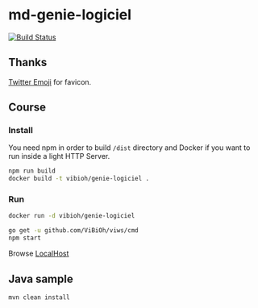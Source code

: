 # md-genie-logiciel

[![Build Status](https://travis-ci.org/ViBiOh/genie-logiciel.svg?branch=master)](https://travis-ci.org/ViBiOh/genie-logiciel)

## Thanks

[Twitter Emoji](https://github.com/twitter/twemoji) for favicon.

## Course

### Install

You need npm in order to build `/dist` directory and Docker if you want to run inside a light HTTP Server.

```bash
npm run build
docker build -t vibioh/genie-logiciel .
```

### Run

```bash
docker run -d vibioh/genie-logiciel
```

```bash
go get -u github.com/ViBiOh/viws/cmd
npm start
```

Browse [LocalHost](http://localhost:1080)

## Java sample

```bash
mvn clean install
```
